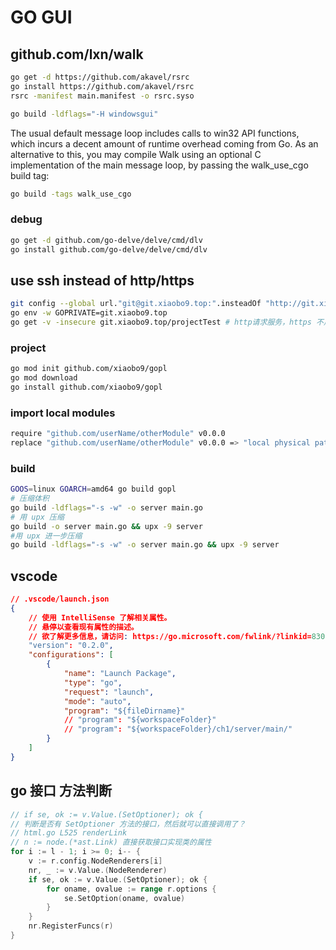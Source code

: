 # GO GUI

## github.com/lxn/walk

```bash
go get -d https://github.com/akavel/rsrc
go install https://github.com/akavel/rsrc
rsrc -manifest main.manifest -o rsrc.syso

go build -ldflags="-H windowsgui"
```

The usual default message loop includes calls to win32 API functions, which incurs a decent amount of runtime overhead coming from Go. As an alternative to this, you may compile Walk using an optional C implementation of the main message loop, by passing the walk_use_cgo build tag:

```bash
go build -tags walk_use_cgo
```

### debug

```bash
go get -d github.com/go-delve/delve/cmd/dlv
go install github.com/go-delve/delve/cmd/dlv
```

## use ssh instead of http/https

```bash
git config --global url."git@git.xiaobo9.top:".insteadOf "http://git.xiaobo9.top/"
go env -w GOPRIVATE=git.xiaobo9.top
go get -v -insecure git.xiaobo9.top/projectTest # http请求服务，https 不用 insecure
```

### project

```bash
go mod init github.com/xiaobo9/gopl
go mod download
go install github.com/xiaobo9/gopl
```

### import local modules

```bash
require "github.com/userName/otherModule" v0.0.0
replace "github.com/userName/otherModule" v0.0.0 => "local physical path to the otherModule"
```

### build

```bash
GOOS=linux GOARCH=amd64 go build gopl
# 压缩体积
go build -ldflags="-s -w" -o server main.go
# 用 upx 压缩
go build -o server main.go && upx -9 server
#用 upx 进一步压缩 
go build -ldflags="-s -w" -o server main.go && upx -9 server
```

## vscode

```json
// .vscode/launch.json
{
    // 使用 IntelliSense 了解相关属性。 
    // 悬停以查看现有属性的描述。
    // 欲了解更多信息，请访问: https://go.microsoft.com/fwlink/?linkid=830387
    "version": "0.2.0",
    "configurations": [
        {
            "name": "Launch Package",
            "type": "go",
            "request": "launch",
            "mode": "auto",
            "program": "${fileDirname}"
            // "program": "${workspaceFolder}"
            // "program": "${workspaceFolder}/ch1/server/main/"
        }
    ]
}
```

## go 接口 方法判断

```go
// if se, ok := v.Value.(SetOptioner); ok {
// 判断是否有 SetOptioner 方法的接口，然后就可以直接调用了？
// html.go L525 renderLink
// n := node.(*ast.Link) 直接获取接口实现类的属性
for i := l - 1; i >= 0; i-- {
    v := r.config.NodeRenderers[i]
    nr, _ := v.Value.(NodeRenderer)
    if se, ok := v.Value.(SetOptioner); ok {
        for oname, ovalue := range r.options {
            se.SetOption(oname, ovalue)
        }
    }
    nr.RegisterFuncs(r)
}
```
